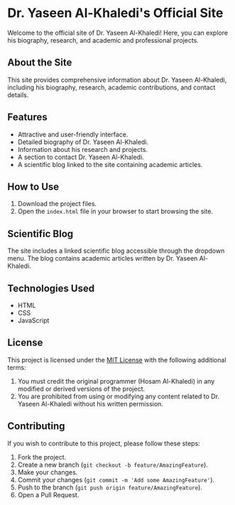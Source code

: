 # Dr. Yaseen Al-Khaledi's Official Site

Welcome to the official site of Dr. Yaseen Al-Khaledi! Here, you can explore his 
biography, research, and academic and professional projects.

## About the Site

This site provides comprehensive information about Dr. Yaseen Al-Khaledi, 
including his biography, research, academic contributions, and contact details.

## Features

- Attractive and user-friendly interface.
- Detailed biography of Dr. Yaseen Al-Khaledi.
- Information about his research and projects.
- A section to contact Dr. Yaseen Al-Khaledi.
- A scientific blog linked to the site containing academic articles.

## How to Use

1. Download the project files.
2. Open the `index.html` file in your browser to start browsing the site.

## Scientific Blog

The site includes a linked scientific blog accessible through the dropdown menu. 
The blog contains academic articles written by Dr. Yaseen Al-Khaledi.

## Technologies Used

- HTML
- CSS
- JavaScript

## License

This project is licensed under the [MIT License](LICENSE) with the following 
additional terms:
1. You must credit the original programmer (Hosam Al-Khaledi) in any modified 
   or derived versions of the project.
2. You are prohibited from using or modifying any content related to 
   Dr. Yaseen Al-Khaledi without his written permission.

## Contributing

If you wish to contribute to this project, please follow these steps:

1. Fork the project.
2. Create a new branch (`git checkout -b feature/AmazingFeature`).
3. Make your changes.
4. Commit your changes (`git commit -m 'Add some AmazingFeature'`).
5. Push to the branch (`git push origin feature/AmazingFeature`).
6. Open a Pull Request.